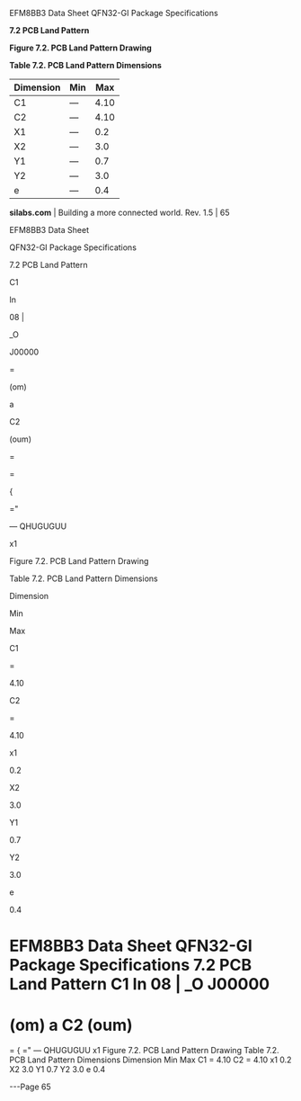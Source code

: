 EFM8BB3 Data Sheet
QFN32-GI Package Specifications

**7.2 PCB Land Pattern**

**Figure 7.2. PCB Land Pattern Drawing**

**Table 7.2. PCB Land Pattern Dimensions**

|Dimension|Min|Max|
|---|---|---|
|C1|—|4.10|
|C2|—|4.10|
|X1|—|0.2|
|X2|—|3.0|
|Y1|—|0.7|
|Y2|—|3.0|
|e|—|0.4|



**silabs.com** | Building a more connected world. Rev. 1.5 | 65



EFM8BB3 Data Sheet

QFN32-GI Package Specifications

7.2 PCB Land Pattern

C1

ln

08 |

_O

J00000

=

(om)

a

C2

(oum)

=

=

{

="

— QHUGUGUU

x1

Figure 7.2. PCB Land Pattern Drawing

Table 7.2. PCB Land Pattern Dimensions

Dimension

Min

Max

C1

=

4.10

C2

=

4.10

x1

0.2

X2

3.0

Y1

0.7

Y2

3.0

e

0.4

EFM8BB3 Data Sheet
QFN32-GI Package Specifications
7.2 PCB Land Pattern
C1 ln 08 |
_O J00000
=
(om)
a
C2
(oum)
=
=
{
="
—
QHUGUGUU
x1
Figure 7.2. PCB Land Pattern Drawing
Table 7.2. PCB Land Pattern Dimensions
Dimension Min Max
C1 = 4.10
C2 = 4.10
x1 0.2
X2 3.0
Y1 0.7
Y2 3.0
e 0.4


---Page 65 

